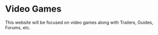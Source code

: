 # Video Games

This website will be focused on video games along with Trailers, Guides, Forums, etc.